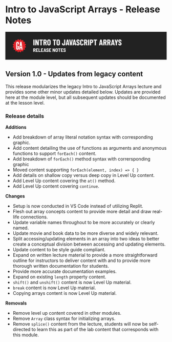 # Intro to JavaScript Arrays - Release Notes

![Hero image](./assets/hero-release-notes.png)

## Version 1.0 - Updates from legacy content

This release modularizes the legacy Intro to JavaScript Arrays lecture and provides some other minor updates detailed below. Updates are provided here at the module level, but all subsequent updates should be documented at the lesson level.

### Release details

**Additions**

- Add breakdown of array literal notation syntax with corresponding graphic.
- Add content detailing the use of functions as arguments and anonymous functions to support `forEach()` content.
- Add breakdown of `forEach()` method syntax with corrersponding graphic
- Moved content supporting `forEach(element, index) => { }` 
- Add details on shallow copy versus deep copy in Level Up content.
- Add Level Up content covering the `at()` method.
- Add Level Up content covering `continue`.

**Changes**

- Setup is now conducted in VS Code instead of utilizing Replit.
- Flesh out array concepts content to provide more detail and draw real-life connections.
- Update variable names throughout to be more accurately or clearly named.
- Update movie and book data to be more diverse and widely relevant.
- Split accessing/updating elements in an array into two ideas to better create a conceptual division between accessing and updating elements.
- Update content to be style guide compliant.
- Expand on written lecture material to provide a more straightforward outline for instructors to deliver content with and to provide more thorough written documentation for students.
- Provide more accurate documentation examples.
- Expand on existing `length` property content.
- `shift()` and `unshift()` content is now Level Up material.
- `break` content is now Level Up material.
- Copying arrays content is now Level Up material.

**Removals**

- Remove level up content covered in other modules.
- Remove `Array` class syntax for initializing arrays.
- Remove `splice()` content from the lecture, students will now be self-directed to learn this as part of the lab content that corresponds with this module.
